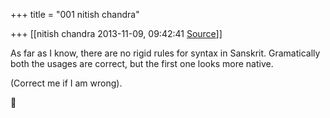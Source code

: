 +++
title = "001 nitish chandra"

+++
[[nitish chandra	2013-11-09, 09:42:41 [Source](https://groups.google.com/g/samskrita/c/7KSn61xdDXo)]]



As far as I know, there are no rigid rules for syntax in Sanskrit. Gramatically both the usages are correct, but the first one looks more native.  
  
(Correct me if I am wrong).



